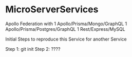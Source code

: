 # MicroServerServices
Apollo Federation with 1 Apollo/Prisma/Mongo/GraphQL  1 Apollo/Prisma/Postgres/GraphQL  1 Rest/Express/MySQL

Initial Steps to reproduce this Service for another Service

Step 1: git init
Step 2: ????

